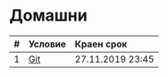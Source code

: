 # Домашни

| # | Условие             | Краен срок       |
|:--|:------------------- |:---------------- |
| 1 | [Git](https://github.com/fmi/java-course/tree/master/homeworks/01-shopping-portal) | 27.11.2019 23:45 |
